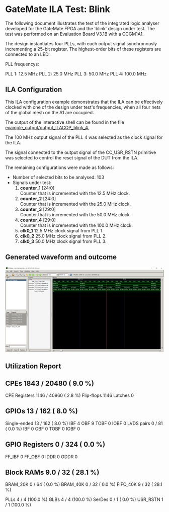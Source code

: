# GateMate ILA Test: Blink

The following document illustrates the test of the integrated logic analyser developed for the GateMate FPGA and the 'blink' design under test. The test was performed on an Evaluation Board V3.1B with a CCGM1A1.

The design instantiates four PLLs, with each output signal synchronously incrementing a 25-bit register. The highest-order bits of these registers are connected to an LED.

PLL frequencys:

PLL 1:  12.5 MHz
PLL 2:  25.0 MHz 
PLL 3:  50.0 MHz
PLL 4: 100.0 MHz

## ILA Configuration

This ILA configuration example demonstrates that the ILA can be effectively clocked with one of the design under test's frequencies, when all four nets of the global mesh on the A1 are occupied.

The output of the interactive shell can be found in the file [example_output/output_ILACOP_blink_4.](example_output/output_ILACOP_blink_4)

The 100 MHz output signal of the PLL 4 was selected as the clock signal for the ILA.

The signal connected to the output signal of the CC_USR_RSTN primitive was selected to control the reset signal of the DUT from the ILA.

The remaining configurations were made as follows:

- Number of selected bits to be analysed: 103
- Signals under test: 
    1. **counter_1** [24:0]  
        Counter that is incremented with the 12.5 MHz clock.
    2. **counter_2** [24:0]  
        Counter that is incremented with the 25.0 MHz clock.
    3. **counter_3** [29:0]  
        Counter that is incremented with the 50.0 MHz clock.
    4. **counter_4** [29:0]  
        Counter that is incremented with the 100.0 MHz clock.
    5. **clk0_1**
        12.5 MHz clock signal from PLL 1.
    6. **clk0_2**
        25.0 MHz clock signal from PLL 2.
    7. **clk0_3**
        50.0 MHz clock signal from PLL 3.



## Generated waveform and outcome

![waveform start](example_output/blink_4_waveform.png)


## Utilization Report


 CPEs                   1843 /  20480  (  9.0 %)
 -----------------------------------------------
   CPE Registers        1146 /  40960  (  2.8 %)
     Flip-flops         1146
     Latches               0

 GPIOs                    13 /    162  (  8.0 %)
 -----------------------------------------------
   Single-ended           13 /    162  (  8.0 %)
     IBF                   4
     OBF                   9
     TOBF                  0
     IOBF                  0
   LVDS pairs              0 /     81  (  0.0 %)
     IBF                   0
     OBF                   0
     TOBF                  0
     IOBF                  0

 GPIO Registers            0 /    324  (  0.0 %)
 -----------------------------------------------
   FF_IBF                  0
   FF_OBF                  0
   IDDR                    0
   ODDR                    0

 Block RAMs              9.0 /     32  ( 28.1 %)
 -----------------------------------------------
   BRAM_20K                0 /     64  (  0.0 %)
   BRAM_40K                0 /     32  (  0.0 %)
   FIFO_40K                9 /     32  ( 28.1 %)

 PLLs                      4 /      4  (100.0 %)
 GLBs                      4 /      4  (100.0 %)
 SerDes                    0 /      1  (  0.0 %)
 USR_RSTN                  1 /      1  (100.0 %)
